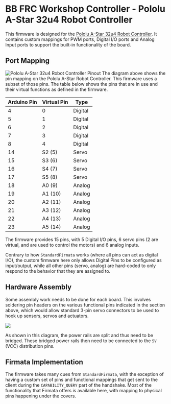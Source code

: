 # BB FRC Workshop Controller - Pololu A-Star 32u4 Robot Controller
This firmware is designed for the [Pololu A-Star 32u4 Robot Controller](https://www.pololu.com/product/3117). It contains custom mappings for PWM ports, Digital I/O ports and Analog Input ports to support the built-in functionality of the board.

## Port Mapping
![Pololu A-Star 32u4 Robot Controller Pinout](https://a.pololu-files.com/picture/0J6675.1200.jpg?41fd5790d0536c3a42cf478ba6d4edbf)
The diagram above shows the pin mapping on the Pololu A-Star Robot Controller. This firmware uses a subset of those pins. The table below shows the pins that are in use and their virtual functions as defined in the firmware.

| Arduino Pin | Virtual Pin | Type    |
|-------------|-------------|---------|
|  4          | 0           | Digital |
|  5          | 1           | Digital |
|  6          | 2           | Digital |
|  7          | 3           | Digital |
|  8          | 4           | Digital |
|  14         | S2 (5)      | Servo   |
|  15         | S3 (6)      | Servo   |
|  16         | S4 (7)      | Servo   |
|  17         | S5 (8)      | Servo   |
|  18         | A0 (9)      | Analog  |
|  19         | A1 (10)     | Analog  |
|  20         | A2 (11)     | Analog  |
|  21         | A3 (12)     | Analog  |
|  22         | A4 (13)     | Analog  |
|  23         | A5 (14)     | Analog  |

 The firmware provides 15 pins, with 5 Digital I/O pins, 6 servo pins (2 are virtual, and are used to control the motors) and 6 analog inputs.

 Contrary to how `StandardFirmata` works (where all pins can act as digital I/O), the custom firmware here only allows Digital Pins to be configured as input/output, while all other pins (servo, analog) are hard-coded to only respond to the behavior that they are assigned to.

 ## Hardware Assembly
 Some assembly work needs to be done for each board. This involves soldering pin headers on the various functional pins indicated in the section above, which would allow standard 3-pin servo connectors to be used to hook up sensors, servos and actuators.

 ![](https://a.pololu-files.com/picture/0J6677.1200.jpg?6f41519bf4e3def24cfaf1c73544139a)

 As shown in this diagram, the power rails are split and thus need to be bridged. These bridged power rails then need to be connected to the `5V` (VCC) distribution pins.

 ## Firmata Implementation
 The firmware takes many cues from `StandardFirmata`, with the exception of having a custom set of pins and functional mappings that get sent to the client during the `CAPABILITY_QUERY` part of the handshake. Most of the functionality that Firmata offers is available here, with mapping to physical pins happening under the covers.